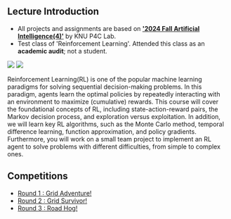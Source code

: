 ## Lecture Introduction

- All projects and assignments are based on <a href="https://knu-p4c-lab.github.io/lectures/3d8a4247-7440-58f7-935f-4c129c5533a8/" target="_blank">**'2024 Fall Artificial Intelligence(4)'**</a> by KNU P4C Lab.
- Test class of 'Reinforcement Learning'. Attended this class as an **academic audit**; not a student.

<img src="https://img.shields.io/badge/Python-3776AB?style=for-the-badge&logo=Python&logoColor=white"> <img src="https://img.shields.io/badge/openaigym-0081A5?style=for-the-badge&logo=OpenAI GYM&logoColor=white">

Reinforcement Learning(RL) is one of the popular machine learning paradigms for solving sequential decision-making problems. In this paradigm, agents learn the optimal policies by repeatedly interacting with an environment to maximize (cumulative) rewards. This course will cover the foundational concepts of RL, including state-action-reward pairs, the Markov decision process, and exploration versus exploitation. In addition, we will learn key RL algorithms, such as the Monte Carlo method, temporal difference learning, function approximation, and policy gradients. Furthermore, you will work on a small team project to implement an RL agent to solve problems with different difficulties, from simple to complex ones.

## Competitions
- [Round 1 : Grid Adventure!](https://docs.google.com/document/d/1DMapV7a4Rdw6Izys0AC_niAnsCbWH_ue6llX_sjVBc8/edit?tab=t.0#heading=h.xpw3mb3vwk9c)
- [Round 2 : Grid Survivor!](https://docs.google.com/document/d/1meNNdSXjKz4h3rC6tYa_H6gr1xSnDJQkco9Q1Exi51Q/edit?tab=t.0)
- [Round 3 : Road Hog!](https://docs.google.com/document/d/190zElflpGtB_ldWz7r0vcOEJ20YE1LWSstduOAvhHDg/edit?tab=t.0)
